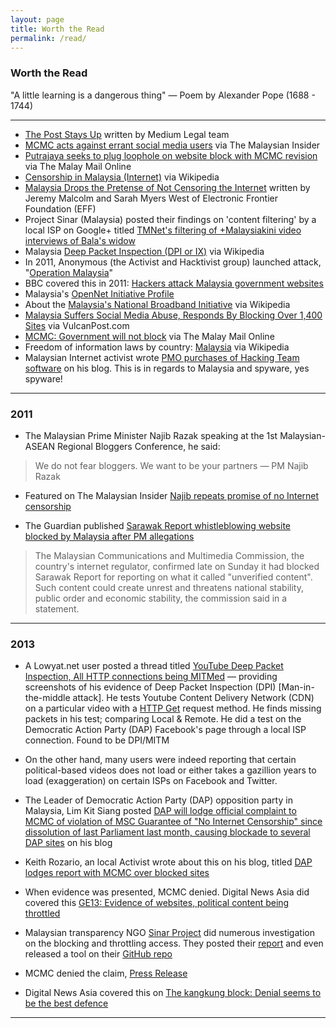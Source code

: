 ```yaml
---
layout: page
title: Worth the Read 
permalink: /read/
---
```


### Worth the Read

"A little learning is a dangerous thing" &mdash; Poem by Alexander Pope (1688 - 1744) 


- - -


- <a href="https://medium.com/medium-legal/the-post-stays-up-d222e34cb7e7" target="_blank">The Post Stays Up</a> written by Medium Legal team
- <a href="http://www.themalaysianinsider.com/malaysia/article/mcmc-acts-against-errant-social-media-users" target="_blank">MCMC acts against errant social media users</a> via The Malaysian Insider
- <a href="http://www.themalaymailonline.com/malaysia/article/putrajaya-seeks-to-plug-loophole-on-website-block-with-mcmc-revision" target="_blank">Putrajaya seeks to plug loophole on website block with MCMC revision</a> via The Malay Mail Online
- <a href="https://en.wikipedia.org/wiki/Censorship_in_Malaysia#Internet" target="_blank">Censorship in Malaysia (Internet)</a> via Wikipedia 
- <a href="https://www.eff.org/deeplinks/2015/07/malaysia-drops-pretense-not-censoring-internet" target="_blank">Malaysia Drops the Pretense of Not Censoring the Internet</a> written by Jeremy Malcolm and Sarah Myers West of Electronic Frontier Foundation (EFF)
- Project Sinar (Malaysia) posted their findings on 'content filtering' by a local ISP on Google+ titled <a href="https://plus.google.com/+SinarProjectOrg/posts/ak6opfbDxwa" target="_blank">TMNet's filtering of +Malaysiakini video interviews of Bala's widow</a>
- Malaysia <a href="https://en.wikipedia.org/wiki/Deep_packet_inspection#Malaysia" target="_blank">Deep Packet Inspection (DPI or IX)</a> via Wikipedia
- In 2011, Anonymous (the Activist and Hacktivist group) launched attack, "<a href="https://en.wikipedia.org/wiki/Timeline_of_events_associated_with_Anonymous#Operation_Malaysia" target="_blank">Operation Malaysia</a>"
- BBC covered this in 2011: <a href="http://www.bbc.com/news/world-asia-pacific-13788817" target="_blank">Hackers attack Malaysia government websites</a>
- Malaysia's <a href="https://opennet.net/research/profiles/malaysia" target="_blank">OpenNet Initiative Profile</a> 
- About the <a href="https://en.wikipedia.org/wiki/National_Broadband_Initiative_(Malaysia)" target="_blank">Malaysia's National Broadband Initiative</a> via Wikipedia
- <a href="https://vulcanpost.com/54301/malaysia-1400-websites-blocked/" target="_blank">Malaysia Suffers Social Media Abuse, Responds By Blocking Over 1,400 Sites</a> via VulcanPost.com
- <a href="http://www.themalaymailonline.com/malaysia/article/mcmc-government-will-not-block-social-media-sites" target="_blank">MCMC: Government will not block</a> via The Malay Mail Online
- Freedom of information laws by country: <a href="https://en.wikipedia.org/wiki/Freedom_of_information_laws_by_country#Malaysia" target="_blank">Malaysia</a> via Wikipedia 
- Malaysian Internet activist wrote <a href="https://www.keithrozario.com/2016/01/no-the-prime-minister-doesnt-need-spyware.html" target="_blank">PMO purchases of Hacking Team software</a> on his blog. This is in regards to Malaysia and spyware, yes spyware!


- - -


### 2011  

- The Malaysian Prime Minister Najib Razak speaking at the 1st Malaysian-ASEAN Regional Bloggers Conference, he said: 

> We do not fear bloggers. We want to be your partners &mdash; PM Najib Razak

- Featured on The Malaysian Insider <a href="http://www.themalaysianinsider.com/malaysia/article/najib-repeats-promise-of-no-internet-censorship/" target="_blank">Najib repeats promise of no Internet censorship</a> 

- The Guardian published <a href="http://www.theguardian.com/world/2015/jul/20/sarawak-report-whistleblowing-website-blocked-by-malaysia-over-pm-allegations" target="_blank">Sarawak Report whistleblowing website blocked by Malaysia after PM allegations</a> 

> The Malaysian Communications and Multimedia Commission, the country's internet regulator, confirmed late on Sunday it had blocked Sarawak Report for reporting on what it called "unverified content".
> Such content could create unrest and threatens national stability, public order and economic stability, the commission said in a statement.


- - -


### 2013

- A Lowyat.net user posted a thread titled <a href="https://forum.lowyat.net/topic/2794929" target="_blank">YouTube Deep Packet Inspection, All HTTP connections being MITMed</a> &mdash; providing screenshots of his evidence of Deep Packet Inspection (DPI) [Man-in-the-middle attack]. He tests Youtube Content Delivery Network (CDN) on a particular video with a <a href="https://www.w3.org/Protocols/rfc2616/rfc2616-sec9.html" target="_blank">HTTP Get</a> request method. He finds missing packets in his test; comparing Local &amp; Remote. He did a test on the Democratic Action Party (DAP) Facebook's page through a local ISP connection. Found to be DPI/MITM

- On the other hand, many users were indeed reporting that certain political-based videos does not load or either takes a gazillion years to load (exaggeration) on certain ISPs on Facebook and Twitter.

- The Leader of Democratic Action Party (DAP) opposition party in Malaysia, Lim Kit Siang posted <a href="http://blog.limkitsiang.com/2013/05/18/dap-will-lodge-official-complaint-to-mcmc-of-violation-of-msc-guarantee-of-no-internet-censorship-since-dissolution-of-last-parliament-last-month-causing-blockade-to-several-dap-sit/" target="_blank">DAP will lodge official complaint to MCMC of violation of MSC Guarantee of "No Internet Censorship" since dissolution of last Parliament last month, causing blockade to several DAP sites</a> on his blog

- Keith Rozario, an local Activist wrote about this on his blog, titled <a href="https://www.keithrozario.com/2013/05/dap-blocked-sites-tm-bluecoat-packetshaper-arbor-network.html" target="_blank">DAP lodges report with MCMC over blocked sites</a>

- When evidence was presented, MCMC denied. Digital News Asia did covered this <a href="https://www.digitalnewsasia.com/digital-economy/ge13-evidence-of-websites-political-content-being-throttled" target="_blank">GE13: Evidence of websites, political content being throttled</a> 

- Malaysian transparency NGO <a href="http://sinarproject.org/en" target="_blank">Sinar Project</a> did numerous investigation on the blocking and throttling access. They posted their <a href="https://plus.google.com/+SinarProjectOrg/posts/ak6opfbDxwa" target="_blank">report</a> and even released a tool on their <a href="https://github.com/Sinar/censortests" target="_blank">GitHub repo</a>

- MCMC denied the claim, <a href="https://www.digitalnewsasia.com/sites/default/files/files_upload/140116%20MCMC%20Statement.pdf" target="_blank">Press Release</a>

- Digital News Asia covered this on <a href="https://www.digitalnewsasia.com/insights/the-kangkung-block-denial-seems-to-be-the-best-defence" target="_blank">The kangkung block: Denial seems to be the best defence</a>


- - -
